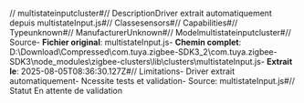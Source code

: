 // multistateinputcluster#// DescriptionDriver extrait automatiquement depuis multistateInput.js#// Classesensors#// Capabilities#// Typeunknown#// ManufacturerUnknown#// Modelmultistateinputcluster#// Source- **Fichier original**: multistateInput.js- **Chemin complet**: D:\Download\Compressed\com.tuya.zigbee-SDK3_2\com.tuya.zigbee-SDK3\node_modules\zigbee-clusters\lib\clusters\multistateInput.js- **Extrait le**: 2025-08-05T08:36:30.127Z#// Limitations- Driver extrait automatiquement- Ncessite tests et validation- Source: multistateInput.js#// Statut En attente de validation